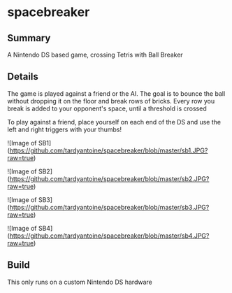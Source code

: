 # spacebreaker

Summary
------

A Nintendo DS based game, crossing Tetris with Ball Breaker

Details
------

The game is played against a friend or the AI. The goal is to bounce the ball without dropping it on the floor and break rows of bricks. Every row you break is added to your opponent's space, until a threshold is crossed

To play against a friend, place yourself on each end of the DS and use the left and right triggers with your thumbs!

![Image of SB1] (https://github.com/tardyantoine/spacebreaker/blob/master/sb1.JPG?raw=true)

![Image of SB2] (https://github.com/tardyantoine/spacebreaker/blob/master/sb2.JPG?raw=true)

![Image of SB3] (https://github.com/tardyantoine/spacebreaker/blob/master/sb3.JPG?raw=true)

![Image of SB4] (https://github.com/tardyantoine/spacebreaker/blob/master/sb4.JPG?raw=true)

Build
------

This only runs on a custom Nintendo DS hardware
